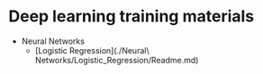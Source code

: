 # Deep learning training materials 

- Neural Networks 
  - [Logistic Regression](./Neural\ Networks/Logistic_Regression/Readme.md)
